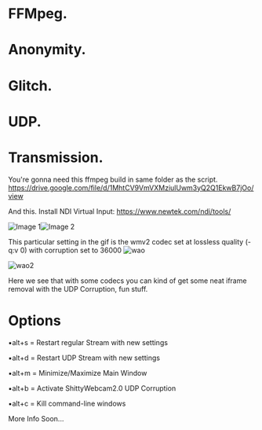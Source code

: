 
# FFMpeg. 
# Anonymity. 
# Glitch. 
# UDP. 
# Transmission.

You're gonna need this ffmpeg build in same folder as the script.
https://drive.google.com/file/d/1MhtCV9VmVXMziulUwm3yQ2Q1EkwB7jOo/view

And this. Install NDI Virtual Input: https://www.newtek.com/ndi/tools/

![Image 1](https://i.imgur.com/dPYDHdj.png)![Image 2](https://i.imgur.com/xZLjsrF.png)

This particular setting in the gif is the wmv2 codec set at lossless quality (-q:v 0) with corruption set to 36000
![wao](https://media.giphy.com/media/Jn4tXKUWUejJIJAALV/giphy.gif)

![wao2](https://media.giphy.com/media/iEpi16kUqoSbBOMNX3/giphy.gif)

Here we see that with some codecs you can kind of get some neat iframe removal with the UDP Corruption, fun stuff.

# Options
▪︎alt+s = Restart regular Stream with new settings

▪︎alt+d = Restart UDP Stream with new settings

▪︎alt+m = Minimize/Maximize Main Window

▪︎alt+b = Activate ShittyWebcam2.0 UDP Corruption

▪︎alt+c = Kill command-line windows

More Info Soon...
